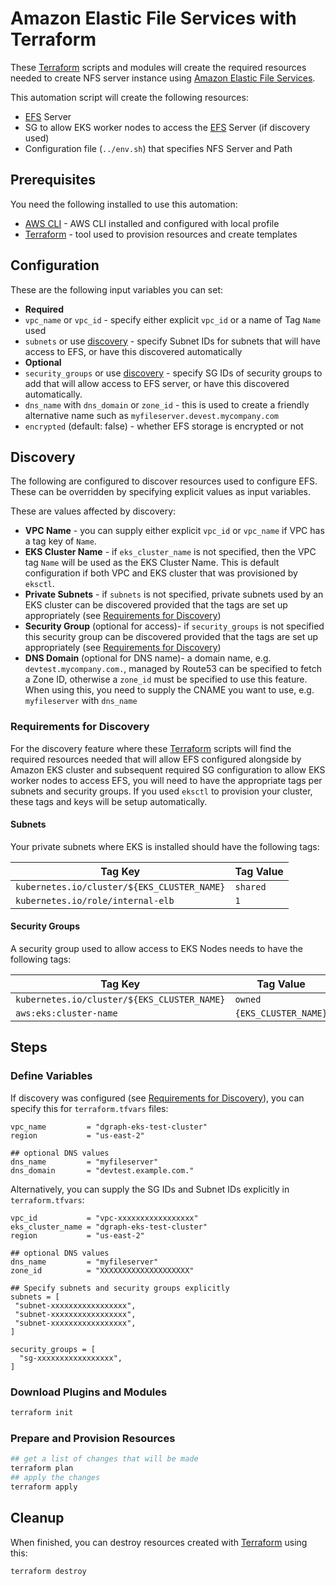 # Amazon Elastic File Services with Terraform

These [Terraform](https://www.terraform.io/) scripts and modules will create the required resources needed to create NFS server instance using [Amazon Elastic File Services](https://aws.amazon.com/efs/).

This automation script will create the following resources:

* [EFS](https://aws.amazon.com/efs/) Server
* SG to allow EKS worker nodes to access the [EFS](https://aws.amazon.com/efs/) Server (if discovery used)
* Configuration file (`../env.sh`) that specifies NFS Server and Path

## Prerequisites

You need the following installed to use this automation:

* [AWS CLI](https://aws.amazon.com/cli/) - AWS CLI installed and configured with local profile
* [Terraform](https://www.terraform.io/downloads.html) - tool used to provision resources and create templates

## Configuration

These are the following input variables you can set:

* **Required**
 * `vpc_name` or `vpc_id` - specify either explicit `vpc_id` or a name of Tag `Name` used
 * `subnets` or use [discovery](#discovery) - specify Subnet IDs for subnets that will have access to EFS, or have this discovered automatically
* **Optional**
 * `security_groups` or use [discovery](#discovery) - specify SG IDs of security groups to add that will allow access to EFS server, or have this discovered automatically.
 * `dns_name` with `dns_domain` or `zone_id` - this is used to create a friendly alternative name such as `myfileserver.devest.mycompany.com`
 * `encrypted` (default: false) - whether EFS storage is encrypted or not

## Discovery

The following are configured to discover resources used to configure EFS.  These can be overridden by specifying explicit values as input variables.

These are values affected by discovery:

  * **VPC Name** - you can supply either explicit `vpc_id` or `vpc_name` if VPC has a tag key of `Name`.
  * **EKS Cluster Name** - if `eks_cluster_name` is not specified, then the VPC tag `Name` will be used as the EKS Cluster Name.  This is default configuration if both VPC and EKS cluster that was provisioned by `eksctl`.
  * **Private Subnets** - if `subnets` is not specified, private subnets used by an EKS cluster can be discovered provided that the tags are set up appropriately (see [Requirements for Discovery](#requirements-for-discovery))
  * **Security Group** (optional for access)- if `security_groups` is not specified this security group can be discovered provided that the tags are set up appropriately (see [Requirements for Discovery](#requirements-for-discovery))
  * **DNS Domain** (optional for DNS name)- a domain name, e.g. `devtest.mycompany.com.`, managed by Route53 can be specified to fetch a Zone ID, otherwise a `zone_id` must be specified to use this feature.  When using this, you need to supply the CNAME you want to use, e.g. `myfileserver` with `dns_name`

### Requirements for Discovery

For the discovery feature where these [Terraform](https://www.terraform.io/) scripts will find the required resources needed that will allow EFS configured alongside by Amazon EKS cluster and subsequent required SG configuration to allow EKS worker nodes to access EFS, you will need to have the appropriate tags per subnets and security groups.  If you used `eksctl` to provision your cluster, these tags and keys will be setup automatically.

#### Subnets

Your private subnets where EKS is installed should have the following tags:

| Tag Key                                     | Tag Value |
|---------------------------------------------|-----------|
| `kubernetes.io/cluster/${EKS_CLUSTER_NAME}` | `shared`  |
| `kubernetes.io/role/internal-elb`           | `1`       |

#### Security Groups

A security group used to allow access to EKS Nodes needs to have the following tags:

| Tag Key                                     | Tag Value            |
|---------------------------------------------|----------------------|
| `kubernetes.io/cluster/${EKS_CLUSTER_NAME}` | `owned`              |
| `aws:eks:cluster-name`                      | `{EKS_CLUSTER_NAME}` |

## Steps

### Define Variables

If discovery was configured (see [Requirements for Discovery](#requirements-for-discovery)), you can specify this for `terraform.tfvars` files:

```hcl
vpc_name         = "dgraph-eks-test-cluster"
region           = "us-east-2"

## optional DNS values
dns_name         = "myfileserver"
dns_domain       = "devtest.example.com."
```

Alternatively, you can supply the SG IDs and Subnet IDs explicitly in `terraform.tfvars`:

```hcl
vpc_id           = "vpc-xxxxxxxxxxxxxxxxx"
eks_cluster_name = "dgraph-eks-test-cluster"
region           = "us-east-2"

## optional DNS values
dns_name         = "myfileserver"
zone_id          = "XXXXXXXXXXXXXXXXXXXX"

## Specify subnets and security groups explicitly
subnets = [
 "subnet-xxxxxxxxxxxxxxxxx",
 "subnet-xxxxxxxxxxxxxxxxx",
 "subnet-xxxxxxxxxxxxxxxxx",
]

security_groups = [
  "sg-xxxxxxxxxxxxxxxxx",
]
```

### Download Plugins and Modules

```bash
terraform init
```

### Prepare and Provision Resources

```bash
## get a list of changes that will be made
terraform plan
## apply the changes
terraform apply
```

## Cleanup

When finished, you can destroy resources created with [Terraform](https://www.terraform.io/) using this:

```bash
terraform destroy
```
